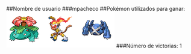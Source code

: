 ##Nombre de usuario
###mpacheco
##Pokémon utilizados para ganar:
![alt text](../images/venusaur.png)![alt text](../images/infernape.png)![alt text](../images/metagross.png)
###Número de victorias: 1